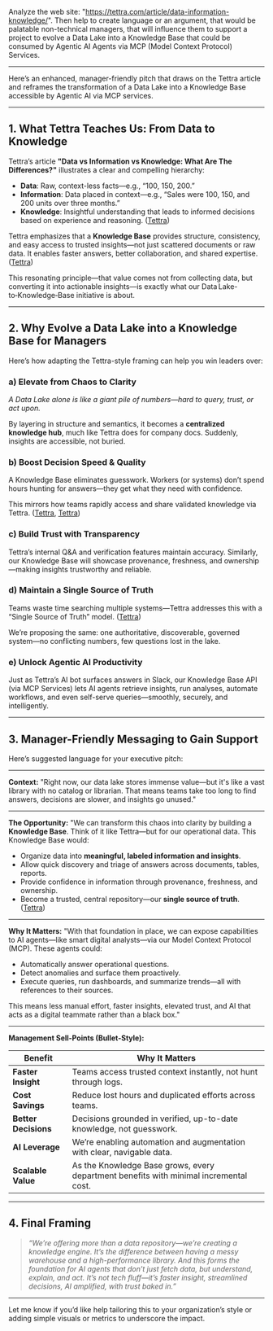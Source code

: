 Analyze the web site: "https://tettra.com/article/data-information-knowledge/". Then help to create language or an argument, that would be palatable non-technical managers, that will influence them to support a project to evolve a Data Lake into a Knowledge Base that could be consumed by Agentic AI Agents via MCP (Model Context Protocol) Services.

---

Here’s an enhanced, manager-friendly pitch that draws on the Tettra article and reframes the transformation of a Data Lake into a Knowledge Base accessible by Agentic AI via MCP services.

---

## 1. What Tettra Teaches Us: From Data to Knowledge

Tettra’s article **"Data vs Information vs Knowledge: What Are The Differences?"** illustrates a clear and compelling hierarchy:

* **Data**: Raw, context-less facts—e.g., “100, 150, 200.”
* **Information**: Data placed in context—e.g., “Sales were 100, 150, and 200 units over three months.”
* **Knowledge**: Insightful understanding that leads to informed decisions based on experience and reasoning.
  ([Tettra][1])

Tettra emphasizes that a **Knowledge Base** provides structure, consistency, and easy access to trusted insights—not just scattered documents or raw data. It enables faster answers, better collaboration, and shared expertise.
([Tettra][1])

This resonating principle—that value comes not from collecting data, but converting it into actionable insights—is exactly what our Data Lake-to‑Knowledge‑Base initiative is about.

---

## 2. Why Evolve a Data Lake into a Knowledge Base for Managers

Here’s how adapting the Tettra-style framing can help you win leaders over:

### a) **Elevate from Chaos to Clarity**

*A Data Lake alone is like a giant pile of numbers—hard to query, trust, or act upon.*

By layering in structure and semantics, it becomes a **centralized knowledge hub**, much like Tettra does for company docs. Suddenly, insights are accessible, not buried.

### b) **Boost Decision Speed & Quality**

A Knowledge Base eliminates guesswork. Workers (or systems) don’t spend hours hunting for answers—they get what they need with confidence.

This mirrors how teams rapidly access and share validated knowledge via Tettra.
([Tettra][1], [Tettra][2])

### c) **Build Trust with Transparency**

Tettra’s internal Q\&A and verification features maintain accuracy. Similarly, our Knowledge Base will showcase provenance, freshness, and ownership—making insights trustworthy and reliable.

### d) **Maintain a Single Source of Truth**

Teams waste time searching multiple systems—Tettra addresses this with a “Single Source of Truth” model.
([Tettra][3])

We’re proposing the same: one authoritative, discoverable, governed system—no conflicting numbers, few questions lost in the lake.

### e) **Unlock Agentic AI Productivity**

Just as Tettra’s AI bot surfaces answers in Slack, our Knowledge Base API (via MCP Services) lets AI agents retrieve insights, run analyses, automate workflows, and even self-serve queries—smoothly, securely, and intelligently.

---

## 3. Manager-Friendly Messaging to Gain Support

Here’s suggested language for your executive pitch:

---

**Context:**
"Right now, our data lake stores immense value—but it's like a vast library with no catalog or librarian. That means teams take too long to find answers, decisions are slower, and insights go unused."

---

**The Opportunity:**
"We can transform this chaos into clarity by building a **Knowledge Base**. Think of it like Tettra—but for our operational data. This Knowledge Base would:

* Organize data into **meaningful, labeled information and insights**.
* Allow quick discovery and triage of answers across documents, tables, reports.
* Provide confidence in information through provenance, freshness, and ownership.
* Become a trusted, central repository—our **single source of truth**.
  ([Tettra][3])

---

**Why It Matters:**
"With that foundation in place, we can expose capabilities to AI agents—like smart digital analysts—via our Model Context Protocol (MCP). These agents could:

* Automatically answer operational questions.
* Detect anomalies and surface them proactively.
* Execute queries, run dashboards, and summarize trends—all with references to their sources.

This means less manual effort, faster insights, elevated trust, and AI that acts as a digital teammate rather than a black box."

---

**Management Sell-Points (Bullet-Style):**

| Benefit              | Why It Matters                                                                        |
| -------------------- | ------------------------------------------------------------------------------------- |
| **Faster Insight**   | Teams access trusted context instantly, not hunt through logs.                        |
| **Cost Savings**     | Reduce lost hours and duplicated efforts across teams.                                |
| **Better Decisions** | Decisions grounded in verified, up-to-date knowledge, not guesswork.                  |
| **AI Leverage**      | We’re enabling automation and augmentation with clear, navigable data.                |
| **Scalable Value**   | As the Knowledge Base grows, every department benefits with minimal incremental cost. |

---

## 4. Final Framing

> *“We’re offering more than a data repository—we’re creating a knowledge engine. It’s the difference between having a messy warehouse and a high-performance library. And this forms the foundation for AI agents that don’t just fetch data, but understand, explain, and act. It’s not tech fluff—it’s faster insight, streamlined decisions, AI amplified, with trust baked in.”*

---

Let me know if you’d like help tailoring this to your organization’s style or adding simple visuals or metrics to underscore the impact.

[1]: https://tettra.com/article/data-information-knowledge/?utm_source=chatgpt.com "Data vs Information vs Knowledge: What Are The ..."
[2]: https://tettra.com/?utm_source=chatgpt.com "Tettra | AI Internal Knowledge Base & Knowledge Management"
[3]: https://tettra.com/article/single-source-of-truth/?utm_source=chatgpt.com "Why Your Company Needs a Single Source of Truth"

